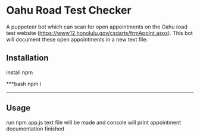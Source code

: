 # Oahu Road Test Checker
A puppeteer bot which can scan for open appointments on the Oahu road test website (https://www12.honolulu.gov/csdarts/frmAppInt.aspx). This bot will document these open appointments in a new text file.

## Installation

install npm

***bash
npm i
***

## Usage
run npm app.js
text file will be made and console will print appointment documentation finished
